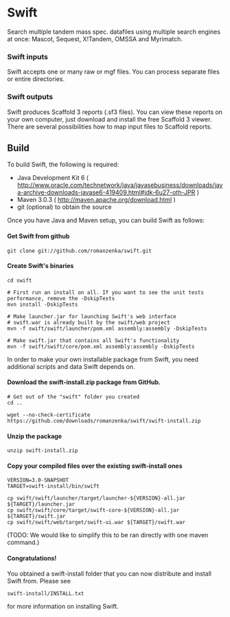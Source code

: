 Swift
=====

Search multiple tandem mass spec. datafiles using multiple search engines at once: Mascot, Sequest, X!Tandem, OMSSA and Myrimatch.

### Swift inputs

Swift accepts one or many raw or mgf files. You can process separate files or entire directories.

### Swift outputs

Swift produces Scaffold 3 reports (.sf3 files). You can view these reports on your own computer, just download and install the free Scaffold 3 viewer. There are several possibilities how to map input files to Scaffold reports. 

Build
-----

To build Swift, the following is required:

* Java Development Kit 6 ( http://www.oracle.com/technetwork/java/javasebusiness/downloads/java-archive-downloads-javase6-419409.html#jdk-6u27-oth-JPR )
* Maven 3.0.3 ( http://maven.apache.org/download.html )
* git (optional) to obtain the source

Once you have Java and Maven setup, you can build Swift as follows:

#### Get Swift from github

	git clone git://github.com/romanzenka/swift.git

#### Create Swift's binaries

	cd swift

	# First run an install on all. If you want to see the unit tests performance, remove the -DskipTests
	mvn install -DskipTests

	# Make launcher.jar for launching Swift's web interface
	# swift.war is already built by the swift/web project
	mvn -f swift/swift/launcher/pom.xml assembly:assembly -DskipTests

	# Make swift.jar that contains all Swift's functionality
	mvn -f swift/swift/core/pom.xml assembly:assembly -DskipTests

In order to make your own installable package from Swift, you need additional scripts and data Swift depends on.

#### Download the swift-install.zip package from GitHub.

	# Get out of the "swift" folder you created
	cd ..

	wget --no-check-certificate https://github.com/downloads/romanzenka/swift/swift-install.zip

#### Unzip the package

	unzip swift-install.zip

#### Copy your compiled files over the existing swift-install ones

	VERSION=3.0-SNAPSHOT
	TARGET=swift-install/bin/swift

	cp swift/swift/launcher/target/launcher-${VERSION}-all.jar ${TARGET}/launcher.jar
	cp swift/swift/core/target/swift-core-${VERSION}-all.jar ${TARGET}/swift.jar
	cp swift/swift/web/target/swift-ui.war ${TARGET}/swift.war

(TODO: We would like to simplify this to be ran directly with one maven command.)

#### Congratulations!

You obtained a swift-install folder that you can now distribute and install Swift from. Please see

	swift-install/INSTALL.txt

for more information on installing Swift.

